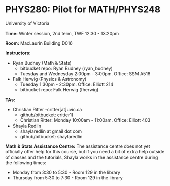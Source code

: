 # PHYS280: Pilot for MATH/PHYS248

University of Victoria

__Time:__ Winter session, 2nd term, TWF 12:30 - 13:20pm

__Room:__ MacLaurin Building D016

__Instructors:__ 

* Ryan Budney (Math & Stats)
    - bitbucket repo: Ryan Budney (ryan_budney)
    - Tuesday and Wednesday 2:00pm - 3:00pm. Office: SSM A516
* Falk Herwig (Physics & Astronomy)
    - Tuesday 1:30pm - 2:30pm. Office: Elliott 214
    - bitbucket repo: Falk Herwig (fherwig)

__TAs:__ 
* Christian Ritter
    -critter[at]uvic.ca
    - github/bitbucket: critter1)
    - Christian Ritter: Monday 10:00am - 11:00am. Office: Elliott 403
* Shayla Redlin
    - shaylaredlin at gmail dot com
    - github/bitbucket: shaylaredlin

__Math & Stats Assistance Centre:__ The assistance centre does not yet officially offer help for this course, but if you need a bit of extra help outside of classes and the tutorials, Shayla works in the assistance centre during the following times:
 * Monday from 3:30 to 5:30 - Room 129 in the library
 * Thursday from 5:30 to 7:30 - Room 129 in the library

